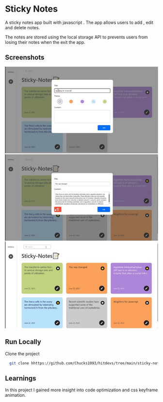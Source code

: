 # Sticky Notes

A sticky notes app built with javascript . The app allows users to add , edit and delete notes.

The notes are stored  using the local storage API  to prevents users from losing their notes when the exit the app.

## Screenshots

![Adding Notes](./images/add-note.jpg)
![Deleting Notes](./images/delete-notes.jpg)
![Searching Notes](./images/search-notes.jpg)



## Run Locally

Clone the project

```bash
  git clone hhttps://github.com/Chucks1093/hitdevs/tree/main/sticky-notes
```

## Learnings

In this project I gained more insight into code optimization and css keyframe animation.


